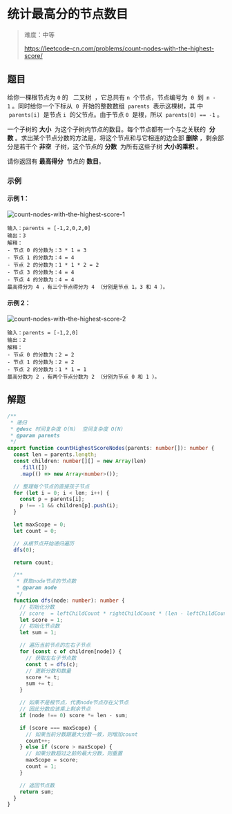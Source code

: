 # 统计最高分的节点数目

> 难度：中等
>
> https://leetcode-cn.com/problems/count-nodes-with-the-highest-score/

## 题目

给你一棵根节点为 `0` 的   二叉树  ，它总共有 `n`  个节点，节点编号为  `0` 
到` n - 1` 。同时给你一个下标从  `0`  开始的整数数组  `parents`  表示这棵树，其
中  `parents[i]`  是节点 `i`  的父节点。由于节点 `0`  是根，所以
 `parents[0] == -1` 。

一个子树的 **大小**  为这个子树内节点的数目。每个节点都有一个与之关联的  **分
数** 。求出某个节点分数的方法是，将这个节点和与它相连的边全部 **删除** ，剩余部
分是若干个 **非空**  子树，这个节点的 **分数**  为所有这些子树 **大小的乘积** 。

请你返回有 **最高得分**  节点的 **数目**。

### 示例

#### 示例 1：

![count-nodes-with-the-highest-score-1](https://user-images.githubusercontent.com/54696834/159101928-b176be2f-bce2-4d75-a55f-13333b36754d.png)

```
输入：parents = [-1,2,0,2,0]
输出：3
解释：
- 节点 0 的分数为：3 * 1 = 3
- 节点 1 的分数为：4 = 4
- 节点 2 的分数为：1 * 1 * 2 = 2
- 节点 3 的分数为：4 = 4
- 节点 4 的分数为：4 = 4
最高得分为 4 ，有三个节点得分为 4 （分别是节点 1，3 和 4 ）。
```

#### 示例 2：

![count-nodes-with-the-highest-score-2](https://user-images.githubusercontent.com/54696834/159101932-369071c2-59a8-48a7-8979-1506b9d693d6.png)

```
输入：parents = [-1,2,0]
输出：2
解释：
- 节点 0 的分数为：2 = 2
- 节点 1 的分数为：2 = 2
- 节点 2 的分数为：1 * 1 = 1
最高分数为 2 ，有两个节点分数为 2 （分别为节点 0 和 1 ）。
```

## 解题

```typescript
/**
 * 递归
 * @desc 时间复杂度 O(N)  空间复杂度 O(N)
 * @param parents
 */
export function countHighestScoreNodes(parents: number[]): number {
  const len = parents.length;
  const children: number[][] = new Array(len)
    .fill([])
    .map(() => new Array<number>());

  // 整理每个节点的直接孩子节点
  for (let i = 0; i < len; i++) {
    const p = parents[i];
    p !== -1 && children[p].push(i);
  }

  let maxScope = 0;
  let count = 0;

  // 从根节点开始递归遍历
  dfs(0);

  return count;

  /**
   * 获取node节点的节点数
   * @param node
   */
  function dfs(node: number): number {
    // 初始化分数
    // score  = leftChildCount * rightChildCount * (len - leftChildCount rightChildCount - 1)
    let score = 1;
    // 初始化节点数
    let sum = 1;

    // 遍历当前节点的左右子节点
    for (const c of children[node]) {
      // 获取左右子节点数
      const t = dfs(c);
      // 更新分数和数量
      score *= t;
      sum += t;
    }

    // 如果不是根节点，代表node节点存在父节点
    // 因此分数应该乘上剩余节点
    if (node !== 0) score *= len - sum;

    if (score === maxScope) {
      // 如果当前分数跟最大分数一致，则增加count
      count++;
    } else if (score > maxScope) {
      // 如果分数超过之前的最大分数，则重置
      maxScope = score;
      count = 1;
    }

    // 返回节点数
    return sum;
  }
}
```
